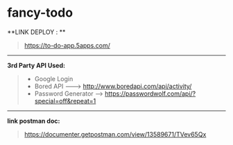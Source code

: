 # fancy-todo

**LINK DEPLOY : **

> https://to-do-app.5apps.com/

---

**3rd Party API Used:**

> - Google Login
> - Bored API ---> http://www.boredapi.com/api/activity/
> - Password Generator --> https://passwordwolf.com/api/?special=off&repeat=1

---

**link postman doc:**

> https://documenter.getpostman.com/view/13589671/TVev65Qx
